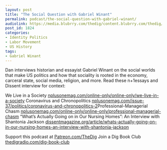```yaml
---
layout: post
title: "The Social Question with Gabriel Winant"
permalink: podcast/the-social-question-with-gabriel-winant/
audiolink: https://media.blubrry.com/thedig/content.blubrry.com/thedig/The_Dig-EP_287-Winant.mp3
post_id: 1824
categories: 
- Identity Politics
- Labor Movement
- US History
tags: 
- Gabriel Winant
---
```


Dan interviews historian and essayist Gabriel Winant on the social worlds that make US politics and how that sociality is rooted in the economy, carceral state, social media, religion, and more. Read these 
n+1essays and 
Dissent interview for context:

We Live in a Society 
[nplusonemag.com/online-only/online-only/we-live-in-a-society](https://nplusonemag.com/online-only/online-only/we-live-in-a-society)
Coronavirus and Chronopolitics 
[nplusonemag.com/issue-37/politics/coronavirus-and-chronopolitics-2](https://nplusonemag.com/issue-37/politics/coronavirus-and-chronopolitics-2)Professional-Managerial Chasm 
[nplusonemag.com/online-only/online-only/professional-managerial-chasm](https://nplusonemag.com/online-only/online-only/professional-managerial-chasm)
“What’s Actually Going on in Our Nursing Homes”: An Interview with Shantonia Jackson 
[dissentmagazine.org/article/whats-actually-going-on-in-our-nursing-homes-an-interview-with-shantonia-jackson](https://dissentmagazine.org/article/whats-actually-going-on-in-our-nursing-homes-an-interview-with-shantonia-jackson)

Support this podcast at 
[Patreon.com/TheDig](https://Patreon.com/TheDig)
Join a Dig Book Club 
[thedigradio.com/dig-book-club](https://thedigradio.com/dig-book-club)